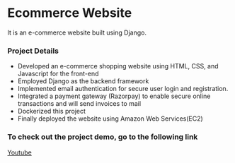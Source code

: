 # Ecommerce Website
It is an e-commerce website built using Django.

### Project Details
* Developed an e-commerce shopping website using HTML, CSS, and Javascript for the front-end
* Employed Django as the backend framework 
* Implemented email authentication for secure user login and registration.
* Integrated a payment gateway (Razorpay) to enable secure online transactions and will send invoices to mail
* Dockerized this project
* Finally deployed the website using Amazon Web Services(EC2)


### To check out the project demo, go to the following link
[Youtube](https://www.youtube.com/watch?v=zrAiJte4CSE&lc=Ugx3OgsmyuApErbSkFp4AaABAg)

